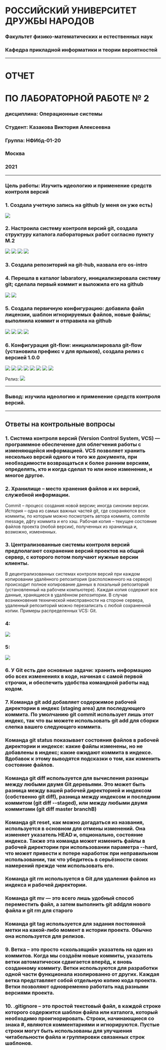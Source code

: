 # **РОССИЙСКИЙ УНИВЕРСИТЕТ ДРУЖБЫ НАРОДОВ**


### **Факультет физико-математических и естественных наук**
### **Кафедра прикладной информатики и теории вероятностей**

---

# **ОТЧЕТ** 
# **ПО ЛАБОРАТОРНОЙ РАБОТЕ № 	2**
### дисциплина:	Операционные системы


### Студент: Казакова Виктория Алексеевна 
### Группа: НФИбд-01-20

###  **Москва**
### 2021

---
### **Цель работы:** Изучить идеологию и применение средств контроля версий


### **1.**	Создала учетную запись на github (у меня он уже есть)

![](https://sun9-30.userapi.com/impg/cMCCAeOd4V0LaSu-YYYHQ05Fhm5AV1SRsUlYEw/tWwhNZeEXm4.jpg?size=1875x598&quality=96&sign=480bc13a62983877afc98058b6e709ac&type=album)

### **2.** 	Настроила систему контроля версий git, создала структуру каталога лабораторных работ согласно пункту М.2

![](https://sun9-42.userapi.com/impg/JvmlLOvFSiVYnDvcR28tcbIWLs70FYv5G4aTjg/fzr5-7FUYQg.jpg?size=706x379&quality=96&sign=4a4925136778d98bbd2da5bfbca381b4&type=album)
![](https://sun9-39.userapi.com/impg/L2184fHL_Uzhd2MA4CPXEEKi-dqwAPXaDRPDSg/csN8J1lpWGs.jpg?size=721x529&quality=96&sign=237dba58e3cd0efda3b8f67fade0c209&type=album)
![](https://sun9-32.userapi.com/impg/YyJbZsHR1CKbsP4LfLxN1MGlsWB_yKr1rPxD1g/ijO1vyflQDo.jpg?size=714x94&quality=96&sign=9ac4994850dde94916ea55e60376fbd0&type=album)
![](https://sun9-43.userapi.com/impg/bPPdNc01mdQzWnfL3fPBGVHqhnsok4218gJZcg/xA3esaCB3es.jpg?size=715x178&quality=96&sign=e3d9e1d9f989462de79ff31ad8c862cd&type=album)

### **3.** Создала репозиторий на git-hub, назвала его os-intro

### **4.**	Перешла в каталог labaratory, инициализировала систему git; сделала первый коммит и выложила его на github

![](https://sun9-17.userapi.com/impg/yhQRRuKLlvVaX9nKJpFS-sq1KMz2ruhMsuf-Ew/LJXGGQMDwNM.jpg?size=726x334&quality=96&sign=e9c14c80145613b5561b3fe523b3e99c&type=album)
![](https://sun9-17.userapi.com/impg/qNy1hGB1GVP0ucFgAEELYX7BKrXxth2V1blnoA/NU2jYu5FLSc.jpg?size=718x217&quality=96&sign=e55f1c7a04e78f166ca7f6f312bc5533&type=album)

### **5.**	Создала первичную конфигурацию: добавила файл лицензии, шаблон игнорируемых файлов, новые файлы; выполнила коммит и отправила на github

![](https://sun9-9.userapi.com/impg/HpZ3AQCFuzF44e1FvZk-o1R6JmN-TuxQmOKnjA/fTlJU78_b-g.jpg?size=723x289&quality=96&sign=368b83f09665076a561a17180ac31648&type=album)
![](https://sun9-37.userapi.com/impg/I5fZbfzYSZ1Qk6AUkJUVB1O_KYC6WD4yb33xNw/RhoWMDoBiTU.jpg?size=729x504&quality=96&sign=19be097f25b867f689bff9482d3a051d&type=album)
![](https://sun9-67.userapi.com/impg/8wuYHQLB4CmVG6ZhKO7mIW_3pfsPh9VaTfM7gg/c2Iz_kUizqk.jpg?size=553x490&quality=96&sign=4fb1818204be2916ebf0b1032c450c72&type=album)
![](https://sun9-60.userapi.com/impg/ai5UAKuUXAP3pAZwAsN-7HooPK9mEXP6_ZbzOg/woICI1IlVpc.jpg?size=720x451&quality=96&sign=26e1769850e94fa0d7c415e2a8e5c2e0&type=album)

### **6.**	Конфигурация git-flow: инициализировала git-flow (установила префикс v для ярлыков), создала релиз с версией 1.0.0

![](https://sun9-61.userapi.com/impg/4XnZtweqryS6-XbxrLaNQj1_F9-DsdP7m_bzww/zzNyod1Bi6c.jpg?size=720x367&quality=96&sign=754b2c9f7ee4cc48ac5db379827d3e8c&type=album)
![](https://sun9-70.userapi.com/impg/GBP0TPbQqDXwadVaz2KZqds7zGiZjzmTw7lf3Q/6bLjej3oC1Y.jpg?size=718x262&quality=96&sign=490424f612e4caddb2bae0d1280621e5&type=album)
![](https://sun9-22.userapi.com/impg/7y1K0nadeL4kSOe_omYOMb9Ae45HRJwaJWPeNQ/JLMJLWM7BAc.jpg?size=733x45&quality=96&sign=0f185c9082cdf1cb74082d38212fe648&type=album)
![](https://sun9-74.userapi.com/impg/V5v8uVbmAQXW8Lk-pE9WTNLedURu0kokS68IoQ/PZeW_M43iOo.jpg?size=729x127&quality=96&sign=9bd25c27ad71aa22d782591182dc20ca&type=album)
![](https://sun9-57.userapi.com/impg/Bvw-ouw1NLDd3zVQfQi6k9vLyjd0N8PbG576Cg/wUfXpMRjVWA.jpg?size=724x439&quality=96&sign=567b79001643591bdebac9c3bc316d3d&type=album)
![](https://sun9-36.userapi.com/impg/oq81V_QCXBMLWrPxuvJWBb-_GYinEd80arcC3w/LgdHe22d08M.jpg?size=717x235&quality=96&sign=b6f164c43182b0bbe14a8f6bdb3e7e45&type=album)
![](https://sun9-35.userapi.com/impg/DZpu7v97qRpQJRablf3YHCIChfGgVFxlWhfTtQ/UKLMfIMWyM4.jpg?size=718x187&quality=96&sign=3e0ad4fdf57108ba1b0da2f1e306ac4f&type=album)
![](https://sun9-16.userapi.com/impg/7s62SDMZDGx50r5FRoj9LDisEMGfQ4W8d93SJg/8uJ9ELNAIAA.jpg?size=1393x693&quality=96&sign=a9fa4d54d31ddde0bc3fce949cd3528c&type=album)

Релиз: 
![](https://sun9-12.userapi.com/impg/0PWDPvSWe4rhXTHaB7pJB3SfV3j0mLMu6gWQEQ/-SHw-ULrH-A.jpg?size=1492x355&quality=96&sign=ff92fdfe7eecfef6a3999781a741426a&type=album)

---
### **Вывод:** изучила идеологию и применение средств контроля версий.

---
## **Ответы на контрольные вопросы**

### **1.**	Система контроля версий (Version Control System, VCS) — программное обеспечение для облегчения работы с изменяющейся информацией. VCS позволяет хранить несколько версий одного и того же документа, при необходимости возвращаться к более ранним версиям, определять, кто и когда сделал то или иное изменение, и многое другое. 

### **2.**	Хранилище – место хранения файлов и их версий, служебной информации.
Commit – процесс создания новой версии; иногда синоним версии.
История – одна из самых важных частей git, где сохраняются все коммиты, по которым можно посмотреть автора коммита, commite message, дфту коммита и его хэш.
Рабочая копия – текущее состояние файлов проекта (любой версии), полученных из хранилища и, возможно, измененных.

### **3.**	Централизованные системы контроля версий предполагают сохранение версий проектов на общий сервер, с которого потом получают нужные версии клиенты.
В децентрализованных системах контроля версий при каждом копировании удалённого репозитория (расположенного на сервере) происходит полное копирование данных в локальный репозиторий (установленный на рабочем компьютере). Каждая копия содержит все данные, хранящиеся в удалённом репозитории. В случае возникновения технической неисправности на стороне сервера, удаленный репозиторий можно перезаписать с любой сохраненной копии.
Примеры распределенных VCS: Git.

### **4:**
![](https://sun9-46.userapi.com/impg/CLO3v2J3gre8EYZNQ4rz1TLw-fpwgyz9-2g-Rw/V4og7LMZM50.jpg?size=757x517&quality=96&sign=ceb6d65a96e689f4896fd0f3e364dc08&type=album)

### **5:**
![](https://sun9-40.userapi.com/impg/npkA_-xhOnCQopzxLU4kZLLR6xi_rCZQyMAFRA/NjP3GDXRgD8.jpg?size=804x538&quality=96&sign=69bb5cf120c8fa767c7438dc09d48d69&type=album)

### **6.**	У Git есть две основные задачи: хранить информацию обо всех изменениях в коде, начиная с самой первой строчки, и обеспечить удобства командной работы над кодом.

### **7.**	Команда git add добавляет содержимое рабочей директории в индекс (staging area) для последующего коммита. По умолчанию git commit использует лишь этот индекс, так что вы можете использовать git add для сборки слепка вашего следующего коммита.
### Команда git status показывает состояния файлов в рабочей директории и индексе: какие файлы изменены, но не добавлены в индекс; какие ожидают коммита в индексе. Вдобавок к этому выводятся подсказки о том, как изменить состояние файлов.
### Команда git diff используется для вычисления разницы между любыми двумя Git деревьями. Это может быть разница между вашей рабочей директорией и индексом (собственно git diff), разница между индексом и последним коммитом (git diff --staged), или между любыми двумя коммитами (git diff master branchB)
### Команда git reset, как можно догадаться из названия, используется в основном для отмены изменений. Она изменяет указатель HEAD и, опционально, состояние индекса. Также эта команда может изменить файлы в рабочей директории при использовании параметра --hard, что может привести к потере наработок при неправильном использовании, так что убедитесь в серьёзности своих намерений прежде чем использовать его.
### Команда git rm используется в Git для удаления файлов из индекса и рабочей директории.
### Команда git mv — это всего лишь удобный способ переместить файл, а затем выполнить git addдля нового файла и git rm для старого
### Команда git tag используется для задания постоянной метки на какой-либо момент в истории проекта. Обычно она используется для релизов.

### **9.**	Ветка – это просто «скользящий» указатель на один из коммитов. Когда мы создаём новые коммиты, указатель ветки автоматически сдвигается вперёд, к вновь созданному коммиту. Ветки используются для разработки одной части функционала изолированно от других. Каждая ветка представляет собой отдельную копию кода проекта. Ветки позволяют одновременно работать над разными версиями проекта.

### **10.**	.gitignore – это простой текстовый файл, в каждой строке которого содержится шаблон файла или каталога, который необходимо проигнорировать. Строки, начинающиеся со знака #, являются комментариями и игнорируются. Пустые строки могут быть использованы для улучшения читабельности файла и группировки связанных строк шаблонов.
